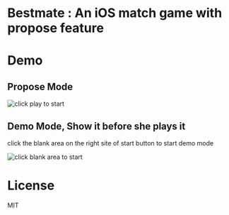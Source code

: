 # Bestmate : An iOS match game with propose feature

# Demo

## Propose Mode

![click play to start](https://raw.githubusercontent.com/johnlinvc/bestmate/develop/propose_demo.gif)

## Demo Mode, Show it before she plays it

click the blank area on the right site of start button to start demo mode

![click blank area to start](https://raw.githubusercontent.com/johnlinvc/bestmate/develop/normal_demo.gif)

# License
MIT


